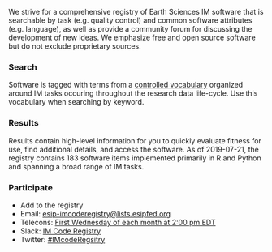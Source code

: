 We strive for a comprehensive registry of Earth Sciences IM software that is searchable by task (e.g. quality control) and common software attributes (e.g. language), as well as provide a community forum for discussing the development of new ideas. We emphasize free and open source software but do not exclude proprietary sources.

### Search

Software is tagged with terms from a [controlled vocabulary](http://vocab.lternet.edu/vocab/registry/index.php) organized around IM tasks occuring throughout the research data life-cycle. Use this vocabulary when searching by keyword.

### Results

Results contain high-level information for you to quickly evaluate fitness for use, find additional details, and access the software. As of 2019-07-21, the registry contains 183 software items implemented primarily in R and Python and spanning a broad range of IM tasks.

### Participate

* Add to the registry
* Email: esip-imcoderegistry@lists.esipfed.org
* Telecons: [First Wednesday of each month at 2:00 pm EDT](https://global.gotomeeting.com/join/701843053)
* Slack: [IM Code Registry](https://join.slack.com/t/imcoderegistry/shared_invite/enQtNjg5ODgyNjI4NzA2LTM2ZmVlM2UxZDY3MTc4MmEzYzRjYWQ3Zjg2MjlmNWVmYjI2YjkyYjk5YWZkOWRmZWZjMTBkODAwOWE1ZTIwMzQ)
* Twitter: [#IMcodeRegsitry](https://twitter.com/search?q=%23IMcodeRegistry&src=typd)
